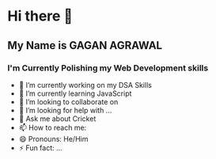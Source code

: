 # Hi there 👋
## My Name is GAGAN AGRAWAL
### I'm Currently Polishing my Web Development skills



- 🔭 I’m currently working on my DSA Skills
- 🌱 I’m currently learning JavaScript
- 👯 I’m looking to collaborate on 
- 🤔 I’m looking for help with ...
- 💬 Ask me about Cricket
- 📫 How to reach me: 
- 😄 Pronouns: He/Him
- ⚡ Fun fact: ...

